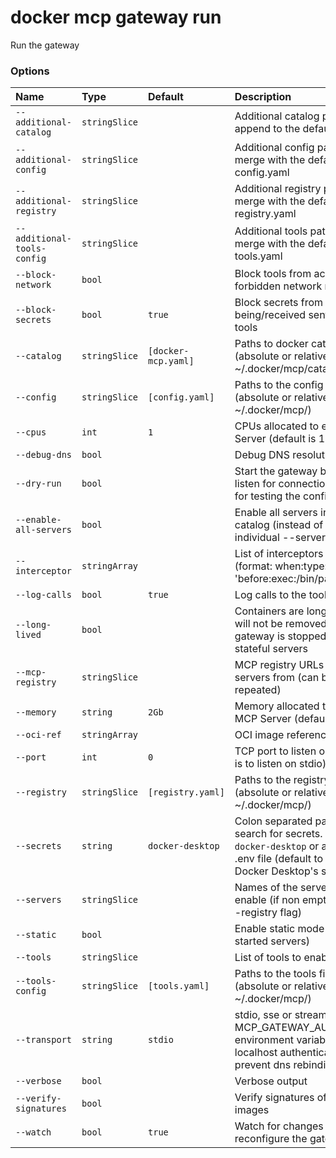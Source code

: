 # docker mcp gateway run

<!---MARKER_GEN_START-->
Run the gateway

### Options

| Name                        | Type          | Default             | Description                                                                                                                                   |
|:----------------------------|:--------------|:--------------------|:----------------------------------------------------------------------------------------------------------------------------------------------|
| `--additional-catalog`      | `stringSlice` |                     | Additional catalog paths to append to the default catalogs                                                                                    |
| `--additional-config`       | `stringSlice` |                     | Additional config paths to merge with the default config.yaml                                                                                 |
| `--additional-registry`     | `stringSlice` |                     | Additional registry paths to merge with the default registry.yaml                                                                             |
| `--additional-tools-config` | `stringSlice` |                     | Additional tools paths to merge with the default tools.yaml                                                                                   |
| `--block-network`           | `bool`        |                     | Block tools from accessing forbidden network resources                                                                                        |
| `--block-secrets`           | `bool`        | `true`              | Block secrets from being/received sent to/from tools                                                                                          |
| `--catalog`                 | `stringSlice` | `[docker-mcp.yaml]` | Paths to docker catalogs (absolute or relative to ~/.docker/mcp/catalogs/)                                                                    |
| `--config`                  | `stringSlice` | `[config.yaml]`     | Paths to the config files (absolute or relative to ~/.docker/mcp/)                                                                            |
| `--cpus`                    | `int`         | `1`                 | CPUs allocated to each MCP Server (default is 1)                                                                                              |
| `--debug-dns`               | `bool`        |                     | Debug DNS resolution                                                                                                                          |
| `--dry-run`                 | `bool`        |                     | Start the gateway but do not listen for connections (useful for testing the configuration)                                                    |
| `--enable-all-servers`      | `bool`        |                     | Enable all servers in the catalog (instead of using individual --servers options)                                                             |
| `--interceptor`             | `stringArray` |                     | List of interceptors to use (format: when:type:path, e.g. 'before:exec:/bin/path')                                                            |
| `--log-calls`               | `bool`        | `true`              | Log calls to the tools                                                                                                                        |
| `--long-lived`              | `bool`        |                     | Containers are long-lived and will not be removed until the gateway is stopped, useful for stateful servers                                   |
| `--mcp-registry`            | `stringSlice` |                     | MCP registry URLs to fetch servers from (can be repeated)                                                                                     |
| `--memory`                  | `string`      | `2Gb`               | Memory allocated to each MCP Server (default is 2Gb)                                                                                          |
| `--oci-ref`                 | `stringArray` |                     | OCI image references to use                                                                                                                   |
| `--port`                    | `int`         | `0`                 | TCP port to listen on (default is to listen on stdio)                                                                                         |
| `--registry`                | `stringSlice` | `[registry.yaml]`   | Paths to the registry files (absolute or relative to ~/.docker/mcp/)                                                                          |
| `--secrets`                 | `string`      | `docker-desktop`    | Colon separated paths to search for secrets. Can be `docker-desktop` or a path to a .env file (default to using Docker Desktop's secrets API) |
| `--servers`                 | `stringSlice` |                     | Names of the servers to enable (if non empty, ignore --registry flag)                                                                         |
| `--static`                  | `bool`        |                     | Enable static mode (aka pre-started servers)                                                                                                  |
| `--tools`                   | `stringSlice` |                     | List of tools to enable                                                                                                                       |
| `--tools-config`            | `stringSlice` | `[tools.yaml]`      | Paths to the tools files (absolute or relative to ~/.docker/mcp/)                                                                             |
| `--transport`               | `string`      | `stdio`             | stdio, sse or streaming. Uses MCP_GATEWAY_AUTH_TOKEN environment variable for localhost authentication to prevent dns rebinding attacks.      |
| `--verbose`                 | `bool`        |                     | Verbose output                                                                                                                                |
| `--verify-signatures`       | `bool`        |                     | Verify signatures of the server images                                                                                                        |
| `--watch`                   | `bool`        | `true`              | Watch for changes and reconfigure the gateway                                                                                                 |


<!---MARKER_GEN_END-->


